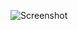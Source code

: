 ![Screenshot](https://raw.githubusercontent.com/Cryakl/Ultimate-RAT-Collection/refs/heads/main/MofoTro/MofoTro%201.3%20Beta/Screenshot.png)
